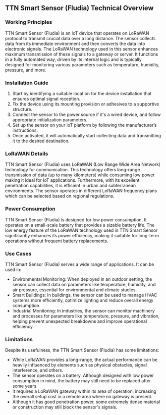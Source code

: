 ## TTN Smart Sensor (Fludia) Technical Overview

### Working Principles
TTN Smart Sensor (Fludia) is an IoT device that operates on LoRaWAN protocol to transmit crucial data over a long distance. The sensor collects data from its immediate environment and then converts the data into electronic signals. The LoRaWAN technology used in this sensor enhances maximum transmission of these signals to a gateway or server. It functions in a fully automated way, driven by its internal logic and is typically designed for monitoring various parameters such as temperature, humidity, pressure, and more.

### Installation Guide

1. Start by identifying a suitable location for the device installation that ensures optimal signal reception.
2. Fix the device using its mounting provision or adhesives to a supportive structure.
3. Connect the sensor to the power source if it's a wired device, and follow appropriate initialization parameters.
4. Set up the sensor on your IoT platform by following the manufacturer’s instructions.
5. Once activated, it will automatically start collecting data and transmitting it to the desired destination.

### LoRaWAN Details
TTN Smart Sensor (Fludia) uses LoRaWAN (Low Range Wide Area Network) technology for communication. This technology offers long-range transmission of data (up to many kilometers) while consuming low power making it ideal for IoT applications. Furthermore, with its excellent penetration capabilities, it is efficient in urban and subterranean environments. The sensor operates in different LoRaWAN frequency plans which can be selected based on regional regulations.

### Power Consumption
TTN Smart Sensor (Fludia) is designed for low power consumption. It operates on a small-scale battery that provides a sizable battery life. The low energy feature of the LoRaWAN technology used in TTN Smart Sensor significantly enhances its power efficiency, making it suitable for long-term operations without frequent battery replacements.

### Use Cases
TTN Smart Sensor (Fludia) serves a wide range of applications. It can be used in:

- Environmental Monitoring: When deployed in an outdoor setting, the sensor can collect data on parameters like temperature, humidity, and air pressure, essential for environmental and climate studies.
- Smart Buildings: In buildings, the sensor can be used to manage HVAC systems more efficiently, optimize lighting and reduce overall energy consumption.
- Industrial Monitoring: In industries, the sensor can monitor machinery and processes for parameters like temperature, pressure, and vibration, helping prevent unexpected breakdowns and improve operational efficiency.

### Limitations
Despite its usefulness, the TTN Smart Sensor (Fludia) has some limitations:

- While LoRaWAN provides a long-range, the actual performance can be heavily influenced by elements such as physical obstacles, signal interference, and others.
- The sensor operates on a battery. Although designed with low power consumption in mind, the battery may still need to be replaced after some years.
- It requires a LoRaWAN gateway within its area of operation, increasing the overall setup cost in a remote area where no gateway is present.
- Although it has good penetration power, some extremely dense material or construction may still block the sensor's signals.